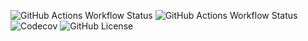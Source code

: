 ![GitHub Actions Workflow Status](https://img.shields.io/github/actions/workflow/status/vrtl/template/clippy.yml?style=for-the-badge&logo=github&label=Clippy)
![GitHub Actions Workflow Status](https://img.shields.io/github/actions/workflow/status/vrtl/template/build.yml?style=for-the-badge&logo=github&label=Build)
![Codecov](https://img.shields.io/codecov/c/github/vrtl/template?token=UxEZb2no9n&style=for-the-badge)
![GitHub License](https://img.shields.io/github/license/vrtl/template?style=for-the-badge)
